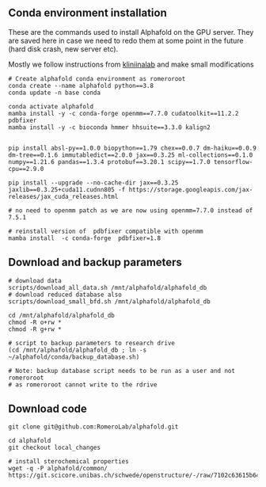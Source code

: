 ## Conda environment installation

These are the commands used to install Alphafold on the GPU server. They are
saved here in case we need to redo them at some point in the future (hard disk
crash, new server etc).

Mostly we follow instructions from
[kliniinalab](https://github.com/kalininalab/alphafold_non_docker) and make
small modifications


```shell
# Create alphafold conda environment as romeroroot
conda create --name alphafold python==3.8
conda update -n base conda

conda activate alphafold
mamba install -y -c conda-forge openmm==7.7.0 cudatoolkit==11.2.2 pdbfixer
mamba install -y -c bioconda hmmer hhsuite==3.3.0 kalign2


pip install absl-py==1.0.0 biopython==1.79 chex==0.0.7 dm-haiku==0.0.9 dm-tree==0.1.6 immutabledict==2.0.0 jax==0.3.25 ml-collections==0.1.0 numpy==1.21.6 pandas==1.3.4 protobuf==3.20.1 scipy==1.7.0 tensorflow-cpu==2.9.0

pip install --upgrade --no-cache-dir jax==0.3.25 jaxlib==0.3.25+cuda11.cudnn805 -f https://storage.googleapis.com/jax-releases/jax_cuda_releases.html

# no need to openmm patch as we are now using openmm=7.7.0 instead of 7.5.1

# reinstall version of  pdbfixer compatible with openmm
mamba install  -c conda-forge  pdbfixer=1.8 
```


## Download and backup parameters

```shell
# download data
scripts/download_all_data.sh /mnt/alphafold/alphafold_db
# download reduced database also
scripts/download_small_bfd.sh /mnt/alphafold/alphafold_db

cd /mnt/alphafold/alphafold_db
chmod -R o+rw *
chmod -R g+rw *

# script to backup parameters to research drive
(cd /mnt/alphafold/alphafold_db ; ln -s ~/alphafold/conda/backup_database.sh)

# Note: backup database script needs to be run as a user and not romeroroot
# as romeroroot cannot write to the rdrive

```


## Download code

```
git clone git@github.com:RomeroLab/alphafold.git

cd alphafold
git checkout local_changes

# install sterochemical properties
wget -q -P alphafold/common/   https://git.scicore.unibas.ch/schwede/openstructure/-/raw/7102c63615b64735c4941278d92b554ec94415f8/modules/mol/alg/src/stereo_chemical_props.txt

```




